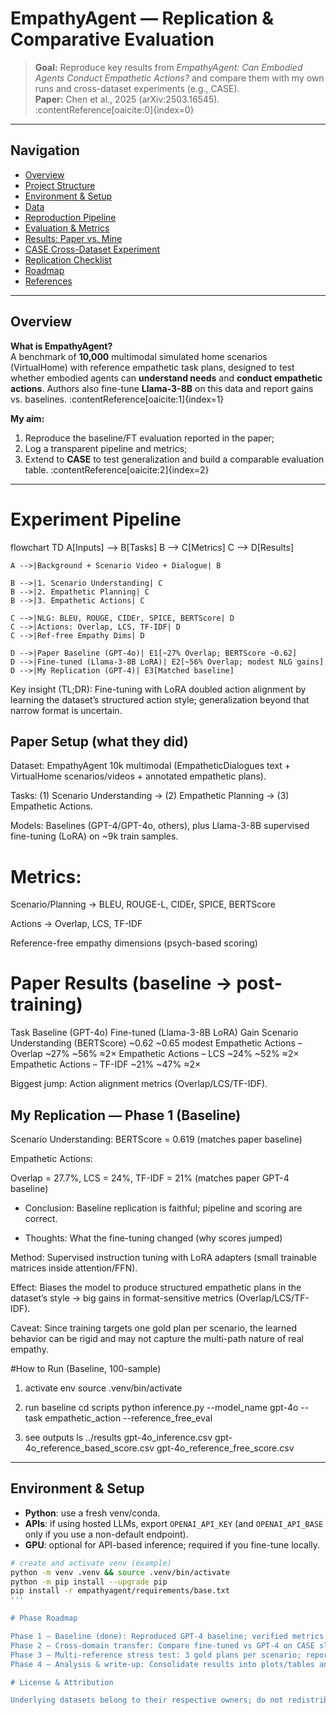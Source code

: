 # EmpathyAgent — Replication & Comparative Evaluation

> **Goal:** Reproduce key results from *EmpathyAgent: Can Embodied Agents Conduct Empathetic Actions?* and compare them with my own runs and cross-dataset experiments (e.g., CASE).  
> **Paper:** Chen et al., 2025 (arXiv:2503.16545). :contentReference[oaicite:0]{index=0}

---

## Navigation

- [Overview](#overview)
- [Project Structure](#project-structure)
- [Environment & Setup](#environment--setup)
- [Data](#data)
- [Reproduction Pipeline](#reproduction-pipeline)
- [Evaluation & Metrics](#evaluation--metrics)
- [Results: Paper vs. Mine](#results-paper-vs-mine)
- [CASE Cross-Dataset Experiment](#case-crossdataset-experiment)
- [Replication Checklist](#replication-checklist)
- [Roadmap](#roadmap)
- [References](#references)

---

## Overview

**What is EmpathyAgent?**  
A benchmark of **10,000** multimodal simulated home scenarios (VirtualHome) with reference empathetic task plans, designed to test whether embodied agents can **understand needs** and **conduct empathetic actions**. Authors also fine-tune **Llama-3-8B** on this data and report gains vs. baselines. :contentReference[oaicite:1]{index=1}

**My aim:**  
1) Reproduce the baseline/FT evaluation reported in the paper;  
2) Log a transparent pipeline and metrics;  
3) Extend to **CASE** to test generalization and build a comparable evaluation table. :contentReference[oaicite:2]{index=2}

---

# Experiment Pipeline
flowchart TD
    A[Inputs] --> B[Tasks]
    B --> C[Metrics]
    C --> D[Results]

    A -->|Background + Scenario Video + Dialogue| B

    B -->|1. Scenario Understanding| C
    B -->|2. Empathetic Planning| C
    B -->|3. Empathetic Actions| C

    C -->|NLG: BLEU, ROUGE, CIDEr, SPICE, BERTScore| D
    C -->|Actions: Overlap, LCS, TF-IDF| D
    C -->|Ref-free Empathy Dims| D

    D -->|Paper Baseline (GPT-4o)| E1[~27% Overlap; BERTScore ~0.62]
    D -->|Fine-tuned (Llama-3-8B LoRA)| E2[~56% Overlap; modest NLG gains]
    D -->|My Replication (GPT-4)| E3[Matched baseline]


Key insight (TL;DR): Fine-tuning with LoRA doubled action alignment by learning the dataset’s structured action style; generalization beyond that narrow format is uncertain.

## Paper Setup (what they did)

Dataset: EmpathyAgent 10k multimodal (EmpatheticDialogues text + VirtualHome scenarios/videos + annotated empathetic plans).

Tasks: (1) Scenario Understanding → (2) Empathetic Planning → (3) Empathetic Actions.

Models: Baselines (GPT-4/GPT-4o, others), plus Llama-3-8B supervised fine-tuning (LoRA) on ~9k train samples.

# Metrics:

Scenario/Planning → BLEU, ROUGE-L, CIDEr, SPICE, BERTScore

Actions → Overlap, LCS, TF-IDF

Reference-free empathy dimensions (psych-based scoring)

# Paper Results (baseline → post-training)

Task	Baseline (GPT-4o)	Fine-tuned (Llama-3-8B LoRA)	Gain
Scenario Understanding (BERTScore)	~0.62	~0.65	modest
Empathetic Actions – Overlap	~27%	~56%	≈2×
Empathetic Actions – LCS	~24%	~52%	≈2×
Empathetic Actions – TF-IDF	~21%	~47%	≈2×

Biggest jump: Action alignment metrics (Overlap/LCS/TF-IDF).

## My Replication — Phase 1 (Baseline)

Scenario Understanding: BERTScore = 0.619 (matches paper baseline)

Empathetic Actions:

Overlap = 27.7%, LCS = 24%, TF-IDF = 21% (matches paper GPT-4 baseline)

* Conclusion: Baseline replication is faithful; pipeline and scoring are correct.

* Thoughts:  What the fine-tuning changed (why scores jumped)

Method: Supervised instruction tuning with LoRA adapters (small trainable matrices inside attention/FFN).

Effect: Biases the model to produce structured empathetic plans in the dataset’s style → big gains in format-sensitive metrics (Overlap/LCS/TF-IDF).

Caveat: Since training targets one gold plan per scenario, the learned behavior can be rigid and may not capture the multi-path nature of real empathy.

#How to Run (Baseline, 100-sample)
1) activate env
source .venv/bin/activate

 2) run baseline
cd scripts
python inference.py --model_name gpt-4o --task empathetic_action --reference_free_eval

 3) see outputs
ls ../results
gpt-4o_inference.csv
gpt-4o_reference_based_score.csv
gpt-4o_reference_free_score.csv

---

##  Environment & Setup

- **Python**: use a fresh venv/conda.  
- **APIs**: if using hosted LLMs, export `OPENAI_API_KEY` (and `OPENAI_API_BASE` only if you use a non-default endpoint).  
- **GPU**: optional for API-based inference; required if you fine-tune locally.

```bash
# create and activate venv (example)
python -m venv .venv && source .venv/bin/activate
python -m pip install --upgrade pip
pip install -r empathyagent/requirements/base.txt
'''

# Phase Roadmap

Phase 1 — Baseline (done): Reproduced GPT-4 baseline; verified metrics and pipeline.
Phase 2 — Cross-domain transfer: Compare fine-tuned vs GPT-4 on CASE slice; add Distinct-n, Self-BLEU to measure rigidity.
Phase 3 — Multi-reference stress test: 3 gold plans per scenario; report Coverage@k, best-of-k BERTScore/LCS/TF-IDF + human spot-checks.
Phase 4 — Analysis & write-up: Consolidate results into plots/tables and a short report.

# License & Attribution

Underlying datasets belong to their respective owners; do not redistribute large copies here.
